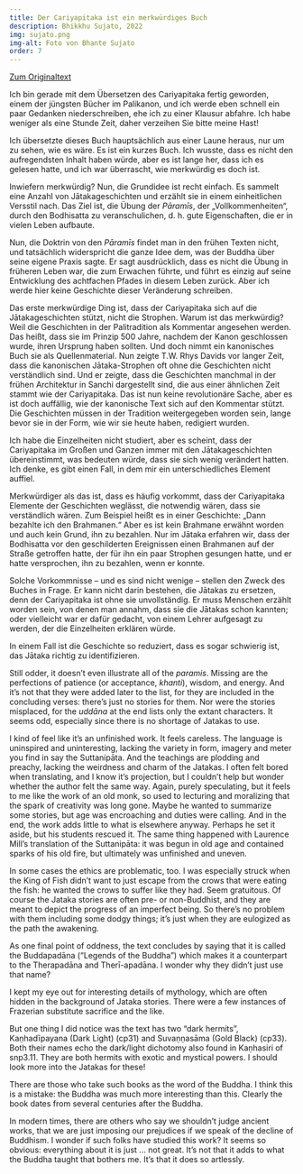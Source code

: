 ```yaml
---
title: Der Cariyapitaka ist ein merkwürdiges Buch
description: Bhikkhu Sujato, 2022
img: sujato.png
img-alt: Foto von Bhante Sujato
order: 7
---
```


[Zum Originaltext](https://discourse.suttacentral.net/t/the-cariyapitaka-is-an-odd-book/27584)

Ich bin gerade mit dem Übersetzen des Cariyapitaka fertig geworden, einem der jüngsten Bücher im Palikanon, und ich werde eben schnell ein paar Gedanken niederschreiben, ehe ich zu einer Klausur abfahre. Ich habe weniger als eine Stunde Zeit, daher verzeihen Sie bitte meine Hast!

Ich übersetzte dieses Buch hauptsächlich aus einer Laune heraus, nur um zu sehen, wie es wäre. Es ist ein kurzes Buch. Ich wusste, dass es nicht den aufregendsten Inhalt haben würde, aber es ist lange her, dass ich es gelesen hatte, und ich war überrascht, wie merkwürdig es doch ist.

Inwiefern merkwürdig? Nun, die Grundidee ist recht einfach. Es sammelt eine Anzahl von Jātakageschichten und erzählt sie in einem einheitlichen Versstil nach. Das Ziel ist, die Übung der *Pāramīs*, der „Vollkommenheiten“, durch den Bodhisatta zu veranschulichen, d. h. gute Eigenschaften, die er in vielen Leben aufbaute.

Nun, die Doktrin von den *Pāramīs* findet man in den frühen Texten nicht, und tatsächlich widerspricht die ganze Idee dem, was der Buddha über seine eigene Praxis sagte. Er sagt ausdrücklich, dass es nicht die Übung in früheren Leben war, die zum Erwachen führte, und führt es einzig auf seine Entwicklung des achtfachen Pfades in diesem Leben zurück. Aber ich werde hier keine Geschichte dieser Veränderung schreiben.

Das erste merkwürdige Ding ist, dass der Cariyapitaka sich auf die Jātakageschichten stützt, nicht die Strophen. Warum ist das merkwürdig? Weil die Geschichten in der Palitradition als Kommentar angesehen werden. Das heißt, dass sie im Prinzip 500 Jahre, nachdem der Kanon geschlossen wurde, ihren Ursprung haben sollten. Und doch nimmt ein kanonisches Buch sie als Quellenmaterial. Nun zeigte T.W. Rhys Davids vor langer Zeit, dass die kanonischen Jātaka-Strophen oft ohne die Geschichten nicht verständlich sind. Und er zeigte, dass die Geschichten manchmal in der frühen Architektur in Sanchi dargestellt sind, die aus einer ähnlichen Zeit stammt wie der Cariyapitaka. Das ist nun keine revolutionäre Sache, aber es ist doch auffällig, wie der kanonische Text sich auf den Kommentar stützt. Die Geschichten müssen in der Tradition weitergegeben worden sein, lange bevor sie in der Form, wie wir sie heute haben, redigiert wurden.

Ich habe die Einzelheiten nicht studiert, aber es scheint, dass der Cariyapitaka im Großen und Ganzen immer mit den Jātakageschichten übereinstimmt, was bedeuten würde, dass sie sich wenig verändert hatten. Ich denke, es gibt einen Fall, in dem mir ein unterschiedliches Element auffiel.

Merkwürdiger als das ist, dass es häufig vorkommt, dass der Cariyapitaka Elemente der Geschichten weglässt, die notwendig wären, dass sie verständlich wären. Zum Beispiel heißt es in einer Geschichte: „Dann bezahlte ich den Brahmanen.“ Aber es ist kein Brahmane erwähnt worden und auch kein Grund, ihn zu bezahlen. Nur im Jātaka erfahren wir, dass der Bodhisatta vor den geschilderten Ereignissen einen Brahmanen auf der Straße getroffen hatte, der für ihn ein paar Strophen gesungen hatte, und er hatte versprochen, ihn zu bezahlen, wenn er konnte.

Solche Vorkommnisse – und es sind nicht wenige – stellen den Zweck des Buches in Frage. Er kann nicht darin bestehen, die Jātakas zu ersetzen, denn der Cariyapitaka ist ohne sie unvollständig. Er muss Menschen erzählt worden sein, von denen man annahm, dass sie die Jātakas schon kannten; oder vielleicht war er dafür gedacht, von einem Lehrer aufgesagt zu werden, der die Einzelheiten erklären würde.

In einem Fall ist die Geschichte so reduziert, dass es sogar schwierig ist, das Jātaka richtig zu identifizieren.

Still odder, it doesn’t even illustrate all of the *paramis*. Missing are the perfections of patience (or acceptance, *khanti*), wisdom, and energy. And it’s not that they were added later to the list, for they are included in the concluding verses: there’s just no stories for them. Nor were the stories misplaced, for the *uddāna* at the end lists only the extant characters. It seems odd, especially since there is no shortage of Jatakas to use.

I kind of feel like it’s an unfinished work. It feels careless. The language is uninspired and uninteresting, lacking the variety in form, imagery and meter you find in say the Suttanipāta. And the teachings are plodding and preachy, lacking the weirdness and charm of the Jatakas. I often felt bored when translating, and I know it’s projection, but I couldn’t help but wonder whether the author felt the same way. Again, purely speculating, but it feels to me like the work of an old monk, so used to lecturing and moralizing that the spark of creativity was long gone. Maybe he wanted to summarize some stories, but age was encroaching and duties were calling. And in the end, the work adds little to what is elsewhere anyway. Perhaps he set it aside, but his students rescued it. The same thing happened with Laurence Mill’s translation of the Suttanipāta: it was begun in old age and contained sparks of his old fire, but ultimately was unfinished and uneven.

In some cases the ethics are problematic, too. I was especially struck when the King of Fish didn’t want to just escape from the crows that were eating the fish: he wanted the crows to suffer like they had. Seem gratuitous. Of course the Jataka stories are often pre- or non-Buddhist, and they are meant to depict the progress of an imperfect being. So there’s no problem with them including some dodgy things; it’s just when they are eulogized as the path the awakening.

As one final point of oddness, the text concludes by saying that it is called the Buddapadāna (“Legends of the Buddha”) which makes it a counterpart to the Therapadāna and Therī-apadāna. I wonder why they didn’t just use that name?

I kept my eye out for interesting details of mythology, which are often hidden in the background of Jataka stories. There were a few instances of Frazerian substitute sacrifice and the like.

But one thing I did notice was the text has two “dark hermits”, Kaṇhadīpayana (Dark Light) (cp31) and Suvaṇṇasāma (Gold Black) (cp33). Both their names echo the dark/light dichotomy also found in Kaṇhasiri of snp3.11. They are both hermits with exotic and mystical powers. I should look more into the Jatakas for these!

There are those who take such books as the word of the Buddha. I think this is a mistake: the Buddha was much more interesting than this. Clearly the book dates from several centuries after the Buddha.

In modern times, there are others who say we shouldn’t judge ancient works, that we are just imposing our prejudices if we speak of the decline of Buddhism. I wonder if such folks have studied this work? It seems so obvious: everything about it is just … not great. It’s not that it adds to what the Buddha taught that bothers me. It’s that it does so artlessly.